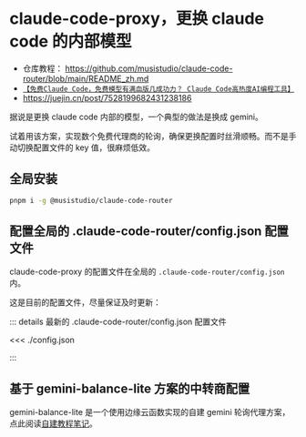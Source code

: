 # claude-code-proxy，更换 claude code 的内部模型

- 仓库教程： https://github.com/musistudio/claude-code-router/blob/main/README_zh.md
- [`【免费Claude Code，免费模型有满血版几成功力？ Claude Code高热度AI编程工具】`](https://www.bilibili.com/video/BV1jGtEzNEAv/)
- https://juejin.cn/post/7528199682431238186

据说是更换 claude code 内部的模型，一个典型的做法是换成 gemini。

试着用该方案，实现数个免费代理商的轮询，确保更换配置时丝滑顺畅。而不是手动切换配置文件的 key 值，很麻烦低效。

## 全局安装

```bash
pnpm i -g @musistudio/claude-code-router
```

## 配置全局的 .claude-code-router/config.json 配置文件

claude-code-proxy 的配置文件在全局的 `.claude-code-router/config.json` 内。

这是目前的配置文件，尽量保证及时更新：

::: details 最新的 .claude-code-router/config.json 配置文件

<<< ./config.json

:::

## 基于 gemini-balance-lite 方案的中转商配置

gemini-balance-lite 是一个使用边缘云函数实现的自建 gemini 轮询代理方案，点此阅读[自建教程笔记](../../gemini-cli/gemini-balance-lite/index.md)。
